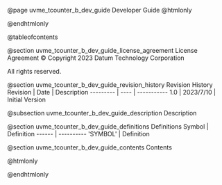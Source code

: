 @page uvme_tcounter_b_dev_guide Developer Guide
@htmlonly
<div class="autonumbering">
@endhtmlonly


@tableofcontents


@section uvme_tcounter_b_dev_guide_license_agreement License Agreement
© Copyright 2023 Datum Technology Corporation

All rights reserved.


@section uvme_tcounter_b_dev_guide_revision_history Revision History
Revision  | Date | Description
--------- | ---- | -----------
1.0 | 2023/7/10 | Initial Version

@subsection uvme_tcounter_b_dev_guide_description Description


@section uvme_tcounter_b_dev_guide_definitions Definitions
Symbol | Definition
------ | ----------
 'SYMBOL' | Definition


@section uvme_tcounter_b_dev_guide_contents Contents


@htmlonly
</div>
@endhtmlonly